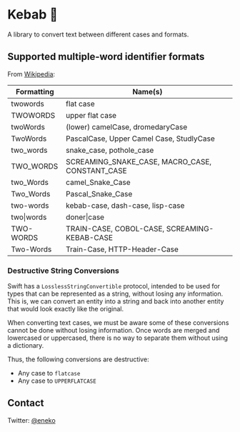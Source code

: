 # Kebab 🍢

A library to convert text between different cases and formats.

## Supported multiple-word identifier formats

From [Wikipedia](https://en.wikipedia.org/wiki/Naming_convention_(programming)#Examples_of_multiple-word_identifier_formats):

| Formatting | Name(s)                                         |
| ---------- | ----------------------------------------------- |
| twowords   | flat case                                       |
| TWOWORDS   | upper flat case                                 |
| twoWords   | (lower) camelCase, dromedaryCase                |
| TwoWords   | PascalCase, Upper Camel Case, StudlyCase        |
| two_words  | snake_case, pothole_case                        |
| TWO_WORDS  | SCREAMING_SNAKE_CASE, MACRO_CASE, CONSTANT_CASE |
| two_Words  | camel_Snake_Case                                |
| Two_Words  | Pascal_Snake_Case                               |
| two-words  | kebab-case, dash-case, lisp-case                |
| two\|words | doner\|case                                     |
| TWO-WORDS  | TRAIN-CASE, COBOL-CASE, SCREAMING-KEBAB-CASE    |
| Two-Words  | Train-Case, HTTP-Header-Case                    |


### Destructive String Conversions

Swift has a `LosslessStringConvertible` protocol, intended to be used for types that
can be represented as a string, without losing any information. This is, we can
convert an entity into a string and back into another entity that would look exactly
like the original.

When converting text cases, we must be aware some of these conversions
cannot be done without losing information. Once words are merged and lowercased or
uppercased, there is no way to separate them without using a dictionary.

Thus, the following conversions are destructive:

- Any case to `flatcase`
- Any case to `UPPERFLATCASE`


## Contact

Twitter: [@eneko](https://twitter.com/eneko)

